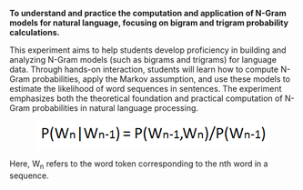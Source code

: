 **To understand and practice the computation and application of N-Gram models for natural language, focusing on bigram and trigram probability calculations.**

This experiment aims to help students develop proficiency in building and analyzing N-Gram models (such as bigrams and trigrams) for language data. Through hands-on interaction, students will learn how to compute N-Gram probabilities, apply the Markov assumption, and use these models to estimate the likelihood of word sequences in sentences. The experiment emphasizes both the theoretical foundation and practical computation of N-Gram probabilities in natural language processing.

<p style="text-align: center;"><img src="images/9-a.jpg"></p>

Here, W<sub>n</sub> refers to the word token corresponding to the nth word in a sequence.
